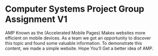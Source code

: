 # Computer Systems Project Group Assignment V1 
AMP Known as the (Accelerated Mobile Pages) Makes websites more efficient on mobile devices. As a team we got an opportunity to discover this topic and found some valuable information. To demonstrate this content, we made a simple website. Hope You’ll Get a better idea of AMP.     
